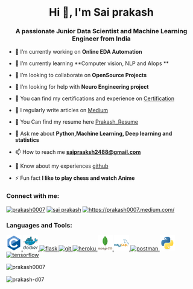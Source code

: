 <h1 align="center">Hi 👋, I'm Sai prakash</h1>
<h3 align="center">A passionate Junior Data Scientist and Machine Learning Engineer from India</h3>

- 🔭 I’m currently working on **Online EDA Automation**

- 🌱 I’m currently learning **Computer vision, NLP and AIops **

- 👯 I’m looking to collaborate on **OpenSource Projects**

- 🤝 I’m looking for help with **Neuro Engineering project**

- 📰 You can find my certifications and experience on [Certification](https://drive.google.com/drive/folders/1ElFE9S4VNqlB_nP5JV4AQkRUdk60wa0b?usp=sharing)
 
- 📝 I regularly write articles on [Medium](https://prakash0007.medium.com/)

-  📜 You Can find my resume here [Prakash_Resume](https://drive.google.com/file/d/1V1iQQzOsdepEoMr7MCLijvtDMcVVaGRX/view?usp=sharing)

- 💬 Ask me about **Python,Machine Learning, Deep learning and statistics**

- 📫 How to reach me **saipraaksh2488@gmail.com**

- 📄 Know about my experiences [github](github)

- ⚡ Fun fact **I like to play chess and watch Anime**

<h3 align="left">Connect with me:</h3>
<p align="left">
<a href="https://twitter.com/prakash0007" target="blank"><img align="center" src="https://raw.githubusercontent.com/rahuldkjain/github-profile-readme-generator/master/src/images/icons/Social/twitter.svg" alt="prakash0007" height="30" width="40" /></a>
<a href="https://linkedin.com/in/sai prakash" target="blank"><img align="center" src="https://raw.githubusercontent.com/rahuldkjain/github-profile-readme-generator/master/src/images/icons/Social/linked-in-alt.svg" alt="sai prakash" height="30" width="40" /></a>
<a href="https://medium.com/https://prakash0007.medium.com/" target="blank"><img align="center" src="https://raw.githubusercontent.com/rahuldkjain/github-profile-readme-generator/master/src/images/icons/Social/medium.svg" alt="https://prakash0007.medium.com/" height="30" width="40" /></a>
</p>

<h3 align="left">Languages and Tools:</h3>
<p align="left"> <a href="https://www.cprogramming.com/" target="_blank"> <img src="https://raw.githubusercontent.com/devicons/devicon/master/icons/c/c-original.svg" alt="c" width="40" height="40"/> </a> <a href="https://www.docker.com/" target="_blank"> <img src="https://raw.githubusercontent.com/devicons/devicon/master/icons/docker/docker-original-wordmark.svg" alt="docker" width="40" height="40"/> </a> <a href="https://flask.palletsprojects.com/" target="_blank"> <img src="https://www.vectorlogo.zone/logos/pocoo_flask/pocoo_flask-icon.svg" alt="flask" width="40" height="40"/> </a> <a href="https://git-scm.com/" target="_blank"> <img src="https://www.vectorlogo.zone/logos/git-scm/git-scm-icon.svg" alt="git" width="40" height="40"/> </a> <a href="https://heroku.com" target="_blank"> <img src="https://www.vectorlogo.zone/logos/heroku/heroku-icon.svg" alt="heroku" width="40" height="40"/> </a> <a href="https://www.mongodb.com/" target="_blank"> <img src="https://raw.githubusercontent.com/devicons/devicon/master/icons/mongodb/mongodb-original-wordmark.svg" alt="mongodb" width="40" height="40"/> </a> <a href="https://www.mysql.com/" target="_blank"> <img src="https://raw.githubusercontent.com/devicons/devicon/master/icons/mysql/mysql-original-wordmark.svg" alt="mysql" width="40" height="40"/> </a> <a href="https://postman.com" target="_blank"> <img src="https://www.vectorlogo.zone/logos/getpostman/getpostman-icon.svg" alt="postman" width="40" height="40"/> </a> <a href="https://www.python.org" target="_blank"> <img src="https://raw.githubusercontent.com/devicons/devicon/master/icons/python/python-original.svg" alt="python" width="40" height="40"/> </a> <a href="https://www.tensorflow.org" target="_blank"> <img src="https://www.vectorlogo.zone/logos/tensorflow/tensorflow-icon.svg" alt="tensorflow" width="40" height="40"/> </a> </p>

<p><img align="center" src="https://github-readme-stats.vercel.app/api/top-langs?username=prakash0007&show_icons=true&locale=en&layout=compact" alt="prakash0007" /></p>

<p><img align="center" src="https://github-readme-streak-stats.herokuapp.com/?user=prakash-d07&" alt="prakash-d07" /></p>

